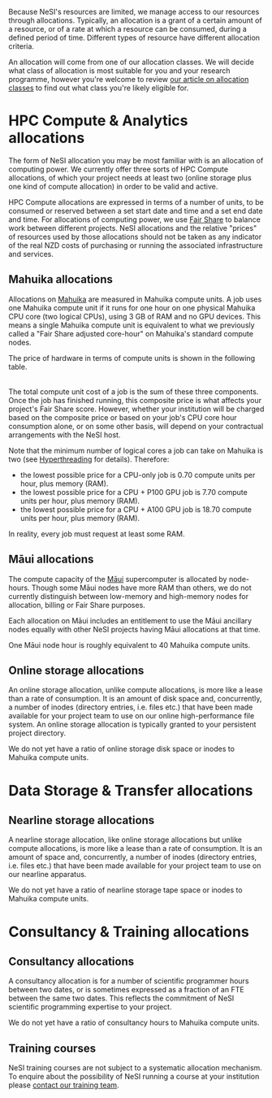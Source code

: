 Because NeSI's resources are limited, we manage access to our resources
through allocations. Typically, an allocation is a grant of a certain
amount of a resource, or of a rate at which a resource can be consumed,
during a defined period of time. Different types of resource have
different allocation criteria.

An allocation will come from one of our allocation classes. We will
decide what class of allocation is most suitable for you and your
research programme, however you're welcome to review [our article on
allocation
classes](https://support.nesi.org.nz/hc/en-gb/articles/360000925176) to
find out what class you're likely eligible for.

# HPC Compute & Analytics allocations

The form of NeSI allocation you may be most familiar with is an
allocation of computing power. We currently offer three sorts of HPC
Compute allocations, of which your project needs at least two (online
storage plus one kind of compute allocation) in order to be valid and
active.

HPC Compute allocations are expressed in terms of a number of units, to
be consumed or reserved between a set start date and time and a set end
date and time. For allocations of computing power, we use [Fair
Share](https://support.nesi.org.nz/hc/en-gb/articles/360000743536) to
balance work between different projects. NeSI allocations and the
relative "prices" of resources used by those allocations should not be
taken as any indicator of the real NZD costs of purchasing or running
the associated infrastructure and services.

## Mahuika allocations

Allocations on
[Mahuika](https://support.nesi.org.nz/hc/en-gb/articles/360000163575-Mahuika)
are measured in Mahuika compute units. A job uses one Mahuika compute
unit if it runs for one hour on one physical Mahuika CPU core (two
logical CPUs), using 3 GB of RAM and no GPU devices. This means a single
Mahuika compute unit is equivalent to what we previously called a "Fair
Share adjusted core-hour" on Mahuika's standard compute nodes.

The price of hardware in terms of compute units is shown in the
following table.

<table>
<thead>
<tr class="header">
</tr>
</thead>
<tbody>
<tr class="odd">
</tr>
<tr class="even">
</tr>
<tr class="odd">
</tr>
<tr class="even">
</tr>
<tr class="odd">
</tr>
</tbody>
</table>

The total compute unit cost of a job is the sum of these three
components. Once the job has finished running, this composite price is
what affects your project's Fair Share score. However, whether your
institution will be charged based on the composite price or based on
your job's CPU core hour consumption alone, or on some other basis, will
depend on your contractual arrangements with the NeSI host.

Note that the minimum number of logical cores a job can take on Mahuika
is two
(see [Hyperthreading](https://support.nesi.org.nz/hc/en-gb/articles/360000568236) for
details). Therefore:

-   the lowest possible price for a CPU-only job is 0.70 compute units
    per hour, plus memory (RAM).
-   the lowest possible price for a CPU + P100 GPU job is 7.70 compute
    units per hour, plus memory (RAM).
-   the lowest possible price for a CPU + A100 GPU job is 18.70 compute
    units per hour, plus memory (RAM).

In reality, every job must request at least some RAM.

## Māui allocations

The compute capacity of the
[Māui](https://support.nesi.org.nz/hc/en-gb/articles/360000163695)
supercomputer is allocated by node-hours. Though some Māui nodes have
more RAM than others, we do not currently distinguish between low-memory
and high-memory nodes for allocation, billing or Fair Share purposes.

Each allocation on Māui includes an entitlement to use the Māui
ancillary nodes equally with other NeSI projects having Māui allocations
at that time.

One Māui node hour is roughly equivalent to 40 Mahuika compute units.

## Online storage allocations

An online storage allocation, unlike compute allocations, is more like a
lease than a rate of consumption. It is an amount of disk space and,
concurrently, a number of inodes (directory entries, i.e. files etc.)
that have been made available for your project team to use on our online
high-performance file system. An online storage allocation is typically
granted to your persistent project directory.

We do not yet have a ratio of online storage disk space or inodes to
Mahuika compute units.

# Data Storage & Transfer allocations

## Nearline storage allocations

A nearline storage allocation, like online storage allocations but
unlike compute allocations, is more like a lease than a rate of
consumption. It is an amount of space and, concurrently, a number of
inodes (directory entries, i.e. files etc.) that have been made
available for your project team to use on our nearline apparatus.

We do not yet have a ratio of nearline storage tape space or inodes to
Mahuika compute units.

# Consultancy & Training allocations

## Consultancy allocations

A consultancy allocation is for a number of scientific programmer hours
between two dates, or is sometimes expressed as a fraction of an FTE
between the same two dates. This reflects the commitment of NeSI
scientific programming expertise to your project.

We do not yet have a ratio of consultancy hours to Mahuika compute
units.

## Training courses

NeSI training courses are not subject to a systematic allocation
mechanism. To enquire about the possibility of NeSI running a course at
your institution please [contact our training
team](mailto:training@nesi.org.nz).
